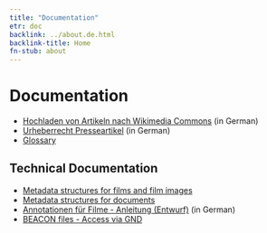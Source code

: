 ```yaml
---
title: "Documentation"
etr: doc
backlink: ../about.de.html
backlink-title: Home
fn-stub: about
---
```


# Documentation

* [Hochladen von Artikeln nach Wikimedia Commons](commons_upload.de.html) (in German)
* [Urheberrecht Presseartikel](ipr.de.html) (in German)
* [Glossary](glossary.en.html)

## Technical Documentation

* [Metadata structures for films and film images](tech/film_meta.en.html)
* [Metadata structures for documents](tech/document_meta.en.html)
* [Annotationen für Filme - Anleitung (Entwurf)](tech/film_annotation.de.html) (in German)
* [BEACON files - Access via GND](beacon/about.en.html)

